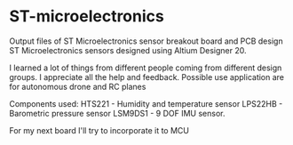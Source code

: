 # ST-microelectronics
Output files of ST Microelectronics sensor breakout board and PCB design
ST Microelectronics sensors designed using Altium Designer 20.

I learned a lot of things from different people coming from different design groups. I appreciate all the help and feedback. Possible use application are for autonomous drone and RC planes

Components used:
HTS221 - Humidity and temperature sensor
LPS22HB - Barometric pressure sensor
LSM9DS1 - 9 DOF IMU sensor.

For my next board I'll try to incorporate it to MCU
